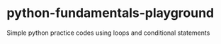 # python-fundamentals-playground
Simple python practice codes using loops and conditional statements 
